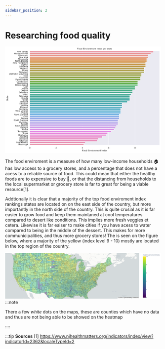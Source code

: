 ```yaml
---
sidebar_position: 2
---
```


# Researching food quality
[ ![](stat4.png) ](stat4.png)

The food enviroment is a measure of how many low-income households :house: has low access to a grocery stores, and a percentage that does not have a acess to a reliable source of food. This could mean that either the healthy foods are to expensive to buy :money_with_wings:, or that the distancing from households to the local supermarket or grocery store is far to great for being a viable resource[1].

Addtionally it is clear that a majority of the top food enviroment index rankings states are located on on the east side of the country, but more importantly in the north side of the country. This is quite crusial as it is far easier to grow food and keep them maintaned at cool temperatures compared to desert like conditions. This implies more fresh veggies et cetera. 
Likewise it is far eaiser to make cities if you have acess to water compared to being in the middle of the dessert. This makes for more communicipalities, and thus more grocery stores! 
The is seen on the figure below, where a majority of the yellow (index level 9 - 10) mostly are located in the top region of the country. 


[ ![](stat5.png) ](stat5.png)
:::note

There a few *white* dots on the maps, these are counties which have no data and thus are not being able to be showed on the heatmap

::::



:::tip **Sources**
[1] https://www.njhealthmatters.org/indicators/index/view?indicatorId=2362&localeTypeId=2